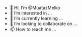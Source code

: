 - 👋 Hi, I’m @MuatazMelko
- 👀 I’m interested in ...
- 🌱 I’m currently learning ...
- 💞️ I’m looking to collaborate on ...
- 📫 How to reach me ...

<!---
MuatazMelko/MuatazMelko is a ✨ special ✨ repository because its `README.md` (this file) appears on your GitHub profile.
You can click the Preview link to take a look at your changes.
--->

